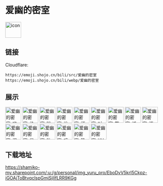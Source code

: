 # 爱幽的密室
<img src="https://emoji.shojo.cn/bili/src/爱幽的密室/icon.png" width="50" height="50" alt="icon">

## 链接
Cloudflare:
```
https://emoji.shojo.cn/bili/src/爱幽的密室
https://emoji.shojo.cn/bili/webp/爱幽的密室
```
## 展示
<img src="https://emoji.shojo.cn/bili/src/爱幽的密室/爱幽的密室-欢迎.png" width="50" height="50" alt="爱幽的密室-欢迎">
<img src="https://emoji.shojo.cn/bili/src/爱幽的密室/爱幽的密室-绝对不放过.png" width="50" height="50" alt="爱幽的密室-绝对不放过">
<img src="https://emoji.shojo.cn/bili/src/爱幽的密室/爱幽的密室-眯眼笑.png" width="50" height="50" alt="爱幽的密室-眯眼笑">
<img src="https://emoji.shojo.cn/bili/src/爱幽的密室/爱幽的密室-诶嘿.png" width="50" height="50" alt="爱幽的密室-诶嘿">
<img src="https://emoji.shojo.cn/bili/src/爱幽的密室/爱幽的密室-坏笑.png" width="50" height="50" alt="爱幽的密室-坏笑">
<img src="https://emoji.shojo.cn/bili/src/爱幽的密室/爱幽的密室-对手指.png" width="50" height="50" alt="爱幽的密室-对手指">
<img src="https://emoji.shojo.cn/bili/src/爱幽的密室/爱幽的密室-警觉.png" width="50" height="50" alt="爱幽的密室-警觉">
<img src="https://emoji.shojo.cn/bili/src/爱幽的密室/爱幽的密室-抓狂.png" width="50" height="50" alt="爱幽的密室-抓狂">
<img src="https://emoji.shojo.cn/bili/src/爱幽的密室/爱幽的密室-汗.png" width="50" height="50" alt="爱幽的密室-汗">
<img src="https://emoji.shojo.cn/bili/src/爱幽的密室/爱幽的密室-泪.png" width="50" height="50" alt="爱幽的密室-泪">
<img src="https://emoji.shojo.cn/bili/src/爱幽的密室/爱幽的密室-星星眼.png" width="50" height="50" alt="爱幽的密室-星星眼">
<img src="https://emoji.shojo.cn/bili/src/爱幽的密室/爱幽的密室-贴.png" width="50" height="50" alt="爱幽的密室-贴">
<img src="https://emoji.shojo.cn/bili/src/爱幽的密室/爱幽的密室-哼哼.png" width="50" height="50" alt="爱幽的密室-哼哼">
<img src="https://emoji.shojo.cn/bili/src/爱幽的密室/爱幽的密室-静静看你.png" width="50" height="50" alt="爱幽的密室-静静看你">
<img src="https://emoji.shojo.cn/bili/src/爱幽的密室/爱幽的密室-XY.png" width="50" height="50" alt="爱幽的密室-XY">

## 下载地址

https://shamiko-my.sharepoint.com/:u:/g/personal/img_yuru_pro/EboDvV5krI5Ckpz-iGOAjToBtvqclspGmjSjIIfLRR9KGg